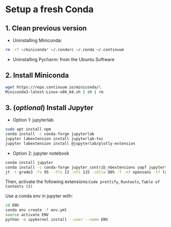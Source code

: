 # Setup a fresh Conda

## 1. Clean previous version
- Uninstalling  Miniconda:
```bash
rm -rf ~/miniconda* ~/.condarc ~/.conda ~/.continuum
```
- Uninstalling Pycharm: from the Ubuntu Software

## 2. Install Miniconda

```bash
wget https://repo.continuum.io/miniconda/\
Miniconda3-latest-Linux-x86_64.sh | sh | rm
```

## 3. (*optional*) Install Jupyter

- Option 1: jupyterlab

```bash
sudo apt install npm
conda install -c conda-forge jupyterlab
jupyter labextension install jupyterlab-toc
jupyter labextension install @jupyterlab/plotly-extension
```
- Option 2: jupyter notebook

```bash
conda install jupyter
conda install -c conda-forge jupyter_contrib_nbextensions yapf jupyterthemes # optional
jt -t grade3 -fs 95  -tfs 13 -nfs 115 -cellw 88% -T -nf opensans -tf loraserif # optional
```
  Then, activate the following extensions:`Code prettify`, `Runtools`, `Table of Contents (2)`

Use a conda env in jupyter with:
```bash
cd ENV
conda env create -f env.yml
source activate ENV
python -m ipykernel install --user --name ENV
```
